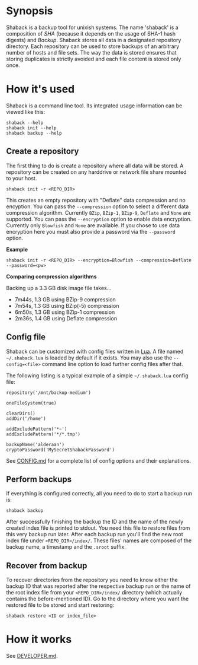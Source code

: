 Synopsis
===========================

Shaback is a backup tool for unixish systems. The name 'shaback' is a composition of *SHA* (because it depends on the usage of SHA-1 hash digests) and *Backup*. Shaback stores all data in a designated repository directory. Each repository can be used to store backups of an arbitrary number of hosts and file sets. The way the data is stored ensures that storing duplicates is strictly avoided and each file content is stored only once.

How it's used
===========================

Shaback is a command line tool. Its integrated usage information can be viewed like this:

    shaback --help
    shaback init --help
    shaback backup --help

Create a repository
---------------------------

The first thing to do is create a repository where all data will be stored. A repository can be created on any harddrive or network file share mounted to your host.

    shaback init -r <REPO_DIR>

This creates an empty repository with "Deflate" data compression and no encyption. 
You can pass the `--compression` option to select a different data compression algorithm. Currently `BZip`, `BZip-1`, `BZip-9`, `Deflate` and `None` are supported.
You can pass the `--encryption` option to enable data encryption. Currently only `Blowfish` and `None` are available. If you chose to use data encryption here you must also provide a password via the `--password` option.

**Example**

    shaback init -r <REPO_DIR> --encryption=Blowfish --compression=Deflate --password=<pw>

**Comparing compression algorithms**

Backing up a 3.3 GB disk image file takes...

* 7m44s, 1.3 GB using BZip-9 compression
* 7m54s, 1.3 GB using BZip(-5) compression
* 6m50s, 1.3 GB using BZip-1 compression
* 2m36s, 1.4 GB using Deflate compression

Config file
---------------------------

Shaback can be customized with config files written in [Lua](http://www.lua.org). A file named `~/.shaback.lua` is loaded by default if it exists. You may also use the `--config=<file>` command line option to load further config files after that.

The following listing is a typical example of a simple `~/.shaback.lua` config file:

    repository('/mnt/backup-medium')

    oneFileSystem(true)

    clearDirs()
    addDir('/home')

    addExcludePattern('*~')
    addExcludePattern('*/*.tmp')

    backupName('alderaan')
    cryptoPassword('MySecretShabackPassword')

See [CONFIG.md](https://github.com/workflo/shaback/blob/master/CONFIG.md) for a complete list of config options and their explanations.

Perform backups
---------------------------

If everything is configured correctly, all you need to do to start a backup run is:

    shaback backup

After successfully finishing the backup the ID and the name of the newly created index file is printed to stdout. You need this file to restore files from this very backup run later.
After each backup run you'll find the new root index file under `<REPO_DIR>/index/`. These files' names are composed of the backup name, a timestamp and the `.sroot` suffix.

Recover from backup
---------------------------

To recover directories from the repository you need to know either the backup ID that was reported after the respective backup run or the name of the root index file from your `<REPO_DIR>/index/` directory (which actually contains the before-mentioned ID).
Go to the directory where you want the restored file to be stored and start restoring:

    shaback restore <ID or index_file>

How it works
===========================

See [DEVELOPER.md](https://github.com/workflo/shaback/blob/master/DEVELOPER.md).
